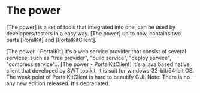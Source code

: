 The power
===========

[The power] is a set of tools that integrated into one, can be used by developers/testers in a easy way.
[The power] up to now, contains two parts [PoralKit] and [PortalKitClient].

[The power - PortalKit] It's a web service provider that consist of several services, such as "tree provider", "build service", "deploy service", "compress service"...
[The power - PortalKitClient] It's a java based native client that developed by SWT toolkit, it is suit for windows-32-bit/64-bit OS. The weak point of PortalKitClient is hard to beautify GUI. 
            Note: There is no any new edition released. It's deprecated.

